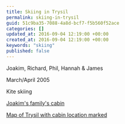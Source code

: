 ```yaml
---
title: Skiing in Trysil
permalink: skiing-in-trysil
guid: 51c9ba35-7088-4a8d-bcf7-f5b560f52ace
categories: []
updated_at: 2016-09-04 12:19:00 +00:00
created_at: 2016-09-04 12:19:00 +00:00
keywords: "skiing"
published: false
---
```


Joakim, Richard, Phil, Hannah & James

March/April 2005

Kite skiing

[Joakim's family's cabin](http://valhallawebdesign.com/Trysil4Rent/)

[Map of Trysil with cabin location marked](https://www.openstreetmap.org/way/372219152#map=13/61.3109/12.2153)

